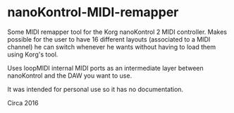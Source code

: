 # nanoKontrol-MIDI-remapper

Some MIDI remapper tool for the Korg nanoKontrol 2 MIDI controller. Makes possible for the user to have 16 different layouts (associated to a MIDI channel) he can switch whenever he wants without having to load them using Korg's tool.

Uses loopMIDI internal MIDI ports as an intermediate layer between nanoKontrol and the DAW you want to use.

It was intended for personal use so it has no documentation.

Circa 2016
